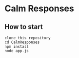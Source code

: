 # Calm Responses

## How to start
```
clone this repository
cd CalmResponses
npm install
node app.js
```
